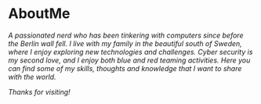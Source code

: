 # AboutMe
*A passionated nerd who has been tinkering with computers since before the Berlin wall fell. I live with my family in the beautiful south of Sweden, where 
I enjoy exploring new technologies and challenges. Cyber security is my second love, and I enjoy both blue and red teaming activities. 
Here you can find some of my skills, thoughts and knowledge that I want to share with the world.*


*Thanks for visiting!*
